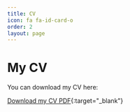 ```yaml
---
title: CV
icon: fa fa-id-card-o
order: 2
layout: page
---
```


# My CV

You can download my CV here:

[Download my CV PDF](/assets/docs/CV.pdf){:target="_blank"}
